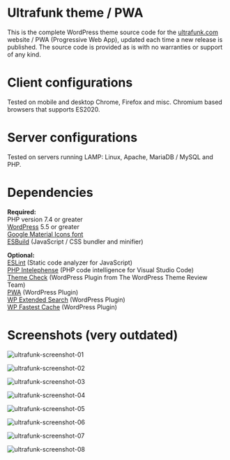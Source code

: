 # **Ultrafunk theme / PWA**

This is the complete WordPress theme source code for the [ultrafunk.com](https://ultrafunk.com) website / PWA (Progressive Web App), updated each time a new release is published. The source code is provided as is with no warranties or support of any kind.

# Client configurations
Tested on mobile and desktop Chrome, Firefox and misc. Chromium based browsers that supports ES2020.

# Server configurations
Tested on servers running LAMP: Linux, Apache, MariaDB / MySQL and PHP.

# Dependencies
**Required:**  
PHP version 7.4 or greater  
[WordPress](https://wordpress.org/download/) 5.5 or greater  
[Google Material Icons font](https://google.github.io/material-design-icons/#icon-font-for-the-web)  
[ESBuild](https://github.com/evanw/esbuild/) (JavaScript / CSS bundler and minifier)  

**Optional:**  
[ESLint](https://eslint.org/) (Static code analyzer for JavaScript)  
[PHP Intelephense](https://intelephense.com/) (PHP code intelligence for Visual Studio Code)  
[Theme Check](https://wordpress.org/plugins/theme-check/) (WordPress Plugin from The WordPress Theme Review Team)  
[PWA](https://wordpress.org/plugins/pwa/) (WordPress Plugin)  
[WP Extended Search](https://wordpress.org/plugins/wp-extended-search/) (WordPress Plugin)  
[WP Fastest Cache](https://wordpress.org/plugins/wp-fastest-cache/) (WordPress Plugin)

# Screenshots (very outdated)

![ultrafunk-screenshot-01](https://ultrafunk.com/wp-content/uploads/screenshots/screenshot_mobile_11.png)

![ultrafunk-screenshot-02](https://ultrafunk.com/wp-content/uploads/screenshots/screenshot_mobile_22.png)

![ultrafunk-screenshot-03](https://ultrafunk.com/wp-content/uploads/screenshots/screenshot_mobile_33.png)

![ultrafunk-screenshot-04](https://ultrafunk.com/wp-content/uploads/screenshots/screenshot_desktop_11.png)

![ultrafunk-screenshot-05](https://ultrafunk.com/wp-content/uploads/screenshots/screenshot_desktop_22.png)

![ultrafunk-screenshot-06](https://ultrafunk.com/wp-content/uploads/screenshots/screenshot_desktop_33.png)

![ultrafunk-screenshot-07](https://ultrafunk.com/wp-content/uploads/screenshots/screenshot_desktop_44.png)

![ultrafunk-screenshot-08](https://ultrafunk.com/wp-content/uploads/screenshots/screenshot_desktop_55.png)
